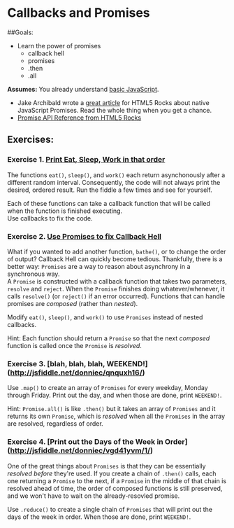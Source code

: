 # Callbacks and Promises

##Goals: 
- Learn the power of promises
	- callback hell
	- promises
	- .then
	- .all

**Assumes:** You already understand [basic JavaScript](new-to-js.md). 

* Jake Archibald wrote a [great article](http://www.html5rocks.com/en/tutorials/es6/promises/) for HTML5 Rocks about native JavaScript Promises. Read the whole thing when you get a chance.
* [Promise API Reference from HTML5 Rocks](http://www.html5rocks.com/en/tutorials/es6/promises/#toc-api)

## Exercises:

### Exercise 1. [Print Eat, Sleep, Work in that order](http://jsfiddle.net/donniec/k65ttyvn/)
The functions `eat()`, `sleep()`, and `work()` each return asynchonously after a different random interval. Consequently, the code will not always print the desired, ordered result. Run the fiddle a few times and see for yourself.

Each of these functions can take a callback function that will be called when the function is finished executing.  
Use callbacks to fix the code.

### Exercise 2.  [Use Promises to fix Callback Hell](http://jsfiddle.net/donniec/sfwxzybs/1/)
What if you wanted to add another function, `bathe()`, or to change the order of output? Callback Hell can quickly become tedious. Thankfully, there is a better way: `Promises` are a way to reason about asynchrony in a synchronous way.  
A `Promise` is constructed with a callback function that takes two parameters, `resolve` and `reject`. When the `Promise` finishes doing whatever/whenever, it calls `resolve()` (or `reject()` if an error occurred). Functions that can handle promises are _composed_ (rather than _nested_).

Modify `eat()`, `sleep()`, and `work()` to use `Promises` instead of nested callbacks.

Hint: Each function should return a `Promise` so that the next _composed_ function is called once the `Promise` is _resolved_.

### Exercise 3. [blah, blah, blah, WEEKEND!] (http://jsfiddle.net/donniec/qnquxh16/)
Use `.map()` to create an array of `Promises` for every weekday, Monday through Friday. Print out the day, and when those are done, print `WEEKEND!`. 

Hint: `Promise.all()` is like `.then()` but it takes an array of `Promises` and it returns its own `Promise`, which is _resolved_ when all the `Promises` in the array are resolved, regardless of order.

### Exercise 4. [Print out the Days of the Week in Order] (http://jsfiddle.net/donniec/vgd41yvm/1/)
One of the great things about `Promises` is that they can be essentially _resolved before_ they're used. If you create a chain of `.then()` calls, each one returning a `Promise` to the next, if a `Promise` in the middle of that chain is resolved ahead of time, the order of composed functions is still preserved, and we won't have to wait on the already-resovled promise.

Use `.reduce()` to create a single chain of `Promises` that will print out the days of the week in order. When those are done, print `WEEKEND!`.
